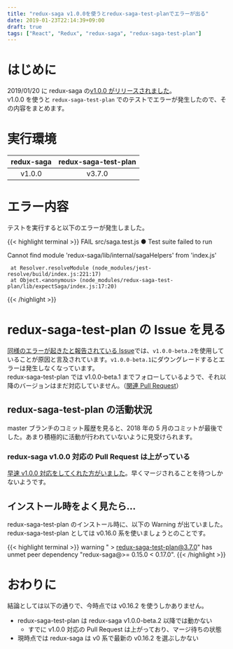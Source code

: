 ```yaml
---
title: "redux-saga v1.0.0を使うとredux-saga-test-planでエラーが出る"
date: 2019-01-23T22:14:39+09:00
draft: true
tags: ["React", "Redux", "redux-saga", "redux-saga-test-plan"]
---
```


<p></p>

# はじめに

2019/01/20 に redux-saga の[v1.0.0 がリリースされました](https://github.com/redux-saga/redux-saga/releases/tag/v1.0.0)。  
v1.0.0 を使うと `redux-saga-test-plan` でのテストでエラーが発生したので、その内容をまとめます。

# 実行環境

| redux-saga | redux-saga-test-plan |
| :--------: | :------------------: |
|   v1.0.0   |        v3.7.0        |

# エラー内容

テストを実行すると以下のエラーが発生しました。

{{< highlight terminal >}}
FAIL  src/saga.test.js
 ● Test suite failed to run

   Cannot find module 'redux-saga/lib/internal/sagaHelpers' from 'index.js'

     at Resolver.resolveModule (node_modules/jest-resolve/build/index.js:221:17)
     at Object.<anonymous> (node_modules/redux-saga-test-plan/lib/expectSaga/index.js:17:20)
{{< /highlight >}}

# redux-saga-test-plan の Issue を見る

[同様のエラーが起きたと報告されている Issue](https://github.com/jfairbank/redux-saga-test-plan/issues/217)では、`v1.0.0-beta.2`を使用していることが原因と言及されています。`v1.0.0-beta.1`にダウングレードするとエラーは発生しなくなっています。  
redux-saga-test-plan では v1.0.0-beta.1 までフォローしているようで、それ以降のバージョンはまだ対応していません。（[関連 Pull Request](https://github.com/jfairbank/redux-saga-test-plan/pull/200)）

## redux-saga-test-plan の活動状況

master ブランチのコミット履歴を見ると、2018 年の 5 月のコミットが最後でした。あまり積極的に活動が行われていないように見受けられます。

### redux-saga v1.0.0 対応の Pull Request は上がっている

[早速 v1.0.0 対応をしてくれた方がいました](https://github.com/jfairbank/redux-saga-test-plan/pull/242)。早くマージされることを待つしかないようです。

## インストール時をよく見たら…

redux-saga-test-plan のインストール時に、以下の Warning が出ていました。  
redux-saga-test-plan としては v0.16.0 系を使いましょうとのことです。

{{< highlight terminal >}}
warning " > redux-saga-test-plan@3.7.0" has unmet peer dependency "redux-saga@>= 0.15.0 < 0.17.0".
{{< /highlight >}}

# おわりに

結論としては以下の通りで、今時点では v0.16.2 を使うしかありません。

- redux-saga-test-plan は redux-saga v1.0.0-beta.2 以降では動かない
  - すでに v1.0.0 対応の Pull Request は上がっており、マージ待ちの状態
- 現時点では redux-saga は v0 系で最新の v0.16.2 を選ぶしかない
